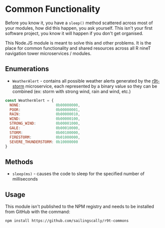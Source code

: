 # Common Functionality

Before you know it, you have a `sleep()` method scattered across most of your modules, how did this happen,
you ask yourself. This isn't your first software project, you know it will happen if you don't get organised.

This Node.JS module is meant to solve this and other problems. It is the place for common functionality and
shared resources across all R nineT navigation tower microservices / modules.

## Enumerations

- `WeatherAlert` - contains all possible weather alerts generated by the
[r9t-storm](https://github.com/sailingscally/r9t-storm) microservice, each represented by a binary value so
they can be combined (ex: storm with strong wind, rain and wind, etc.)
```JavaScript
const WeatherAlert = {
  NONE:                0b00000000,
  POOR:                0b00000001,
  RAIN:                0b00000010,
  WIND:                0b00000100,
  STRONG_WIND:         0b00001000,
  GALE:                0b00010000,
  STORM:               0b00100000,
  FIRESTORM:           0b01000000,
  SEVERE_THUNDERSTORM: 0b10000000
}
```

## Methods

- `sleep(ms)` - causes the code to sleep for the specified number of milliseconds

## Usage

This module isn't published to the NPM registry and needs to be installed from GitHub with the command:

```
npm install https://github.com/sailingscally/r9t-commons
```
